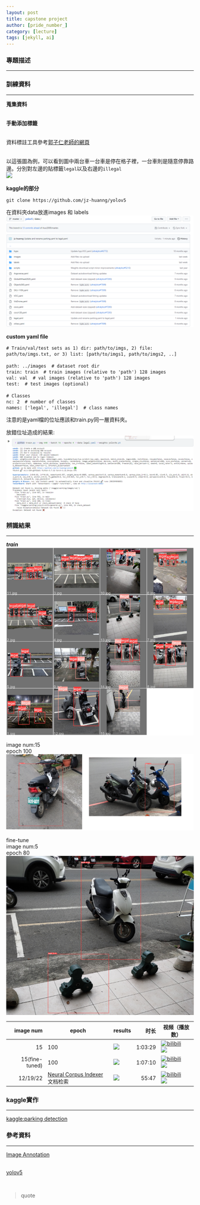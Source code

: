 ```yaml
---
layout: post
title: capstone project
author: [pride_number_]
category: [lecture]
tags: [jekyll, ai]
---
```



### 專題描述
---



### 訓練資料
---


**蒐集資料**<br><br>

**手動添加標籤**<br><br>

資料標註工具參考[郭子仁老師的網頁](https://rkuo2000.github.io/AI-course/lecture/2022/10/13/Object-Detection-Exercises.html)<br><br>

以這張圖為例，可以看到圖中兩台車一台車是停在格子裡，一台車則是隨意停靠路邊。分別對左邊的貼標籤```legal```以及右邊的```illegal```<br>
![](https://github.com/jz-huanng/AI-course/blob/gh-pages/images2/parking-detection/labels.png?raw=true)<br>

**kaggle的部分**
 <br>
 
 ```
 git clone https://github.com/jz-huanng/yolov5
 
 ```
 
 在資料夾data放進images 和 labels
 ![](https://github.com/jz-huanng/AI-course/blob/gh-pages/images2/directory.png?raw=true)

**custom yaml file**

```
# Train/val/test sets as 1) dir: path/to/imgs, 2) file: path/to/imgs.txt, or 3) list: [path/to/imgs1, path/to/imgs2, ..]

path: ../images  # dataset root dir
train: train  # train images (relative to 'path') 128 images
val: val  # val images (relative to 'path') 128 images
test:  # test images (optional)

# Classes
nc: 2  # number of classes
names: ['legal', 'illegal']  # class names
```

注意的是yaml檔的位址應該和train.py同一層資料夾。<br>

放錯位址造成的結果:
![](https://github.com/jz-huanng/AI-course/blob/gh-pages/images2/yaml_in_wrong_sdirectory.png?raw=true)


### 辨識結果
---

***train***
![](https://github.com/jz-huanng/AI-course/blob/gh-pages/images2/train.png?raw=true)

image num:15<br>
epoch 100<br>
![](https://github.com/jz-huanng/AI-course/blob/gh-pages/images2/parking-detection/num15.png?raw=true)

fine-tune<br>
image num:5<br>
epoch 80<br>
![](https://github.com/jz-huanng/AI-course/blob/gh-pages/images2/parking-detection/fine-tune.png?raw=true)



| image num | epoch | results | 时长 | 视频（播放数） |
| --: | -- | -- | --: | -- |
| 15 | 100 |  <img src="imgs/multimodal-2.jpg" width="200px"/> | 1:03:29 | [![bilibili](https://img.shields.io/badge/dynamic/json?label=views&style=social&logo=bilibili&query=data.stat.view&url=https%3A%2F%2Fapi.bilibili.com%2Fx%2Fweb-interface%2Fview%3Fbvid%3DBV1fA411Z772)](https://www.bilibili.com/video/BV1fA411Z772) <br />[![](https://img.shields.io/youtube/views/S1le41J76lQ?style=social)](https://youtu.be/S1le41J76lQ) |
| 15(fine-tuned) | 100 | <img src="imgs/instruct-gpt.jpg" width="200px"/> | 1:07:10 | [![bilibili](https://img.shields.io/badge/dynamic/json?label=views&style=social&logo=bilibili&query=data.stat.view&url=https%3A%2F%2Fapi.bilibili.com%2Fx%2Fweb-interface%2Fview%3Fbvid%3DBV1hd4y187CR)](https://www.bilibili.com/video/BV1hd4y187CR) <br />[![](https://img.shields.io/youtube/views/zfIGAwD1jOQ?style=social)](https://youtu.be/zfIGAwD1jOQ) |
| 12/19/22 | [Neural Corpus Indexer](https://arxiv.org/pdf/2206.02743.pdf) 文档检索 | <img src="imgs/nci.jpg" width="200px"/> | 55:47 | [![bilibili](https://img.shields.io/badge/dynamic/json?label=views&style=social&logo=bilibili&query=data.stat.view&url=https%3A%2F%2Fapi.bilibili.com%2Fx%2Fweb-interface%2Fview%3Fbvid%3DBV1Se411w7Sn)](https://www.bilibili.com/video/BV1Se411w7Sn) <br />[![](https://img.shields.io/youtube/views/QRffZMSGJyU?style=social)](https://youtu.be/QRffZMSGJyU) |

### kaggle實作
---

[kaggle:parking detection](https://www.kaggle.com/code/ulysses1103/parked-detection)<br>

### 參考資料
---

[Image Annotation](https://rkuo2000.github.io/AI-course/lecture/2022/10/13/Object-Detection-Exercises.html
)<br><br>

[yolov5](https://github.com/ultralytics/yolov5)

<br>

>quote




<br><br><br><br><br><br><br><br><br><br><br><br><br><br><br><br><br><br><br><br><br><br><br><br><br><br><br><br><br><br><br><br><br><br><br><br><br><br><br><br><br><br><br><br><br><br><br><br>
### ARCHIVE棄存
---
我們希望藉由yolo實現停車格空位的辨識<br>
我們要客製化自己的訓練資料，同時**避免偵測汽車、機車等非預期結果**。理想上是偵測停車格上是否有汽機車佔位。<br>
每一次框選都要**框住白色方框**，在依據是否停有車來選擇不同的標籤```empty``` 或 ```parked ```。有些照片中**機車並非出現在白色方框內不應該被標註出來**。<br><br>


**imperfect outcome**

![](https://github.com/jz-huanng/AI-course/blob/gh-pages/images2/bad_outcome.png?raw=true)

結果不理想原因應該在於蒐集資料的角度


*This site was last updated {{ site.time | date: "%B %d, %Y" }}.*

